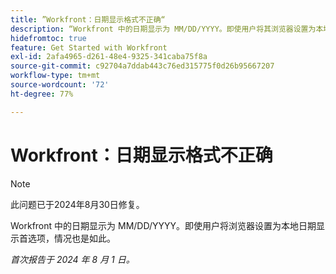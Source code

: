 ```yaml
---
title: ”Workfront：日期显示格式不正确“
description: “Workfront 中的日期显示为 MM/DD/YYYY。即使用户将其浏览器设置为本地日期显示偏好设置，也是如此。”
hidefromtoc: true
feature: Get Started with Workfront
exl-id: 2afa4965-d261-48e4-9325-341caba75f8a
source-git-commit: c92704a7ddab443c76ed315775f0d26b95667207
workflow-type: tm+mt
source-wordcount: '72'
ht-degree: 77%

---
```


# Workfront：日期显示格式不正确

>[!NOTE]
>
>此问题已于2024年8月30日修复。

Workfront 中的日期显示为 MM/DD/YYYY。即使用户将浏览器设置为本地日期显示首选项，情况也是如此。

_首次报告于 2024 年 8 月 1 日。_
